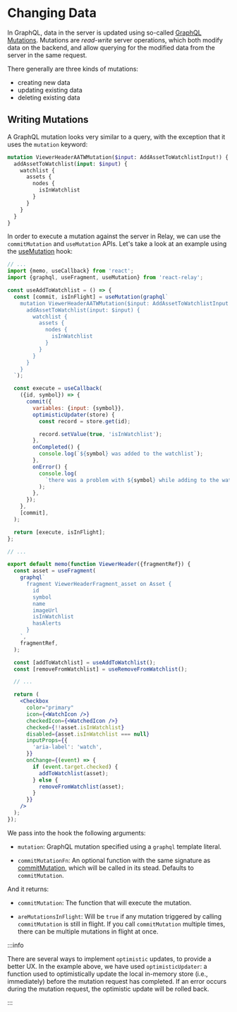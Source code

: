 # Changing Data

In GraphQL, data in the server is updated using so-called [GraphQL Mutations](https://graphql.org/learn/queries/#mutations). Mutations are _read-write_ server operations, which both modify data on the backend, and allow querying for the modified data from the server in the same request.

There generally are three kinds of mutations:

- creating new data
- updating existing data
- deleting existing data

## Writing Mutations

A GraphQL mutation looks very similar to a query, with the exception that it uses the `mutation` keyword:

```graphql
mutation ViewerHeaderAATWMutation($input: AddAssetToWatchlistInput!) {
  addAssetToWatchlist(input: $input) {
    watchlist {
      assets {
        nodes {
          isInWatchlist
        }
      }
    }
  }
}
```

In order to execute a mutation against the server in Relay, we can use the `commitMutation` and `useMutation` APIs. Let's take a look at an example using the [useMutation](https://relay.dev/docs/api-reference/use-mutation/) hook:

```jsx title="@/scenes/viewer/ViewerHeader.js"
// ...
import {memo, useCallback} from 'react';
import {graphql, useFragment, useMutation} from 'react-relay';

const useAddToWatchlist = () => {
  const [commit, isInFlight] = useMutation(graphql`
    mutation ViewerHeaderAATWMutation($input: AddAssetToWatchlistInput!) {
      addAssetToWatchlist(input: $input) {
        watchlist {
          assets {
            nodes {
              isInWatchlist
            }
          }
        }
      }
    }
  `);

  const execute = useCallback(
    ({id, symbol}) => {
      commit({
        variables: {input: {symbol}},
        optimisticUpdater(store) {
          const record = store.get(id);

          record.setValue(true, 'isInWatchlist');
        },
        onCompleted() {
          console.log(`${symbol} was added to the watchlist`);
        },
        onError() {
          console.log(
            `there was a problem with ${symbol} while adding to the watchlist`,
          );
        },
      });
    },
    [commit],
  );

  return [execute, isInFlight];
};

// ...

export default memo(function ViewerHeader({fragmentRef}) {
  const asset = useFragment(
    graphql`
      fragment ViewerHeaderFragment_asset on Asset {
        id
        symbol
        name
        imageUrl
        isInWatchlist
        hasAlerts
      }
    `,
    fragmentRef,
  );

  const [addToWatchlist] = useAddToWatchlist();
  const [removeFromWatchlist] = useRemoveFromWatchlist();

  // ...

  return (
    <Checkbox
      color="primary"
      icon={<WatchIcon />}
      checkedIcon={<WatchedIcon />}
      checked={!!asset.isInWatchlist}
      disabled={asset.isInWatchlist === null}
      inputProps={{
        'aria-label': 'watch',
      }}
      onChange={(event) => {
        if (event.target.checked) {
          addToWatchlist(asset);
        } else {
          removeFromWatchlist(asset);
        }
      }}
    />
  );
});
```

We pass into the hook the following arguments:

- `mutation`: GraphQL mutation specified using a `graphql` template literal.

- `commitMutationFn`: An optional function with the same signature as [commitMutation](https://relay.dev/docs/api-reference/commit-mutation/), which will be called in its stead. Defaults to `commitMutation`.

And it returns:

- `commitMutation`: The function that will execute the mutation.

- `areMutationsInFlight`: Will be `true` if any mutation triggered by calling `commitMutation` is still in flight. If you call `commitMutation` multiple times, there can be multiple mutations in flight at once.

:::info

There are several ways to implement `optimistic` updates, to provide a better UX. In the example above, we have used `optimisticUpdater`: a function used to optimistically update the local in-memory store (i.e., immediately) before the mutation request has completed. If an error occurs during the mutation request, the optimistic update will be rolled back.

:::
